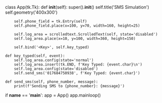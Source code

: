 class App(tk.Tk):
    def __init__(self):
        super().__init__()
        self.title('SMS Simulation')
        self.geometry('400x300')

        self.phone_field = tk.Entry(self)
        self.phone_field.place(x=100, y=70, width=160, height=25)

        self.log_area = scrolledtext.ScrolledText(self, state='disabled')
        self.log_area.place(x=10, y=100, width=360, height=150)

        self.bind('<Key>', self.key_typed)

    def key_typed(self, event):
        self.log_area.config(state='normal')
        self.log_area.insert(tk.END, f'Key Typed: {event.char}\n')
        self.log_area.config(state='disabled')
        self.send_sms('017684750938', f'Key Typed: {event.char}')

    def send_sms(self, phone_number, message):
        print(f'Sending SMS to {phone_number}: {message}')

if __name__ == '__main__':
    app = App()
    app.mainloop()


